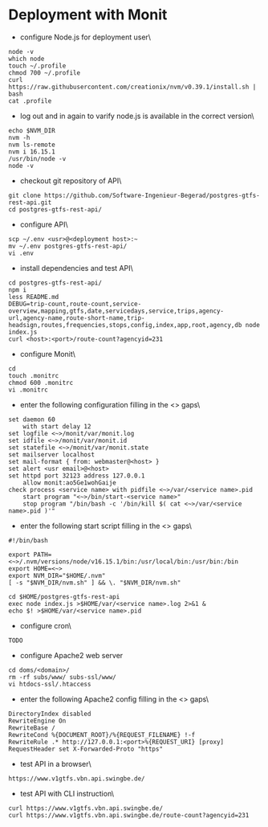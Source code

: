 # Deployment with Monit

* configure Node.js for deployment user\
```
node -v
which node
touch ~/.profile
chmod 700 ~/.profile
curl https://raw.githubusercontent.com/creationix/nvm/v0.39.1/install.sh | bash
cat .profile
```
* log out and in again to varify node.js is available in the correct version\
```
echo $NVM_DIR
nvm -h
nvm ls-remote
nvm i 16.15.1
/usr/bin/node -v
node -v
```
* checkout git repository of API\
```
git clone https://github.com/Software-Ingenieur-Begerad/postgres-gtfs-rest-api.git
cd postgres-gtfs-rest-api/
```
* configure API\
```
scp ~/.env <usr>@<deployment host>:~
mv ~/.env postgres-gtfs-rest-api/
vi .env
```
* install dependencies and test API\
```
cd postgres-gtfs-rest-api/
npm i
less README.md 
DEBUG=trip-count,route-count,service-overview,mapping,gtfs,date,servicedays,service,trips,agency-url,agency-name,route-short-name,trip-headsign,routes,frequencies,stops,config,index,app,root,agency,db node index.js
curl <host>:<port>/route-count?agencyid=231
```

* configure Monit\
```
cd
touch .monitrc
chmod 600 .monitrc
vi .monitrc
```
* enter the following configuration filling in the <> gaps\
```
set daemon 60
    with start delay 12
set logfile <~>/monit/var/monit.log
set idfile <~>/monit/var/monit.id
set statefile <~>/monit/var/monit.state
set mailserver localhost
set mail-format { from: webmaster@<host> }
set alert <usr email>@<host>
set httpd port 32123 address 127.0.0.1
    allow monit:ao5Ge1wohGaije
check process <service name> with pidfile <~>/var/<service name>.pid
    start program "<~>/bin/start-<service name>"
    stop program "/bin/bash -c '/bin/kill $( cat <~>/var/<service name>.pid )'"
```
* enter the following start script filling in the <> gaps\
```
#!/bin/bash

export PATH=<~>/.nvm/versions/node/v16.15.1/bin:/usr/local/bin:/usr/bin:/bin
export HOME=<~>
export NVM_DIR="$HOME/.nvm"
[ -s "$NVM_DIR/nvm.sh" ] && \. "$NVM_DIR/nvm.sh"

cd $HOME/postgres-gtfs-rest-api
exec node index.js >$HOME/var/<service name>.log 2>&1 &
echo $! >$HOME/var/<service name>.pid
```
* configure cron\
```
TODO
```
* configure Apache2 web server
```
cd doms/<domain>/
rm -rf subs/www/ subs-ssl/www/
vi htdocs-ssl/.htaccess 
```
* enter the following Apache2 config filling in the <> gaps\
```
DirectoryIndex disabled
RewriteEngine On
RewriteBase /
RewriteCond %{DOCUMENT_ROOT}/%{REQUEST_FILENAME} !-f
RewriteRule .* http://127.0.0.1:<port>%{REQUEST_URI} [proxy]
RequestHeader set X-Forwarded-Proto "https"
```
* test API in a browser\
```
https://www.v1gtfs.vbn.api.swingbe.de/
```
* test API with CLI instruction\
```
curl https://www.v1gtfs.vbn.api.swingbe.de/
curl https://www.v1gtfs.vbn.api.swingbe.de/route-count?agencyid=231
```
